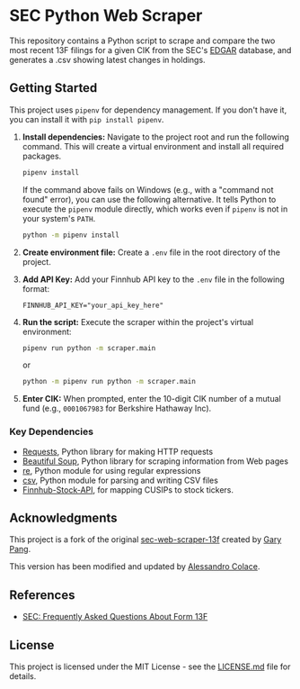 # SEC Python Web Scraper

This repository contains a Python script to scrape and compare the two most recent 13F filings for a given CIK from the SEC's [EDGAR](https://www.sec.gov/edgar/searchedgar/companysearch.html) database, and generates a .csv showing latest changes in holdings.

## Getting Started

This project uses `pipenv` for dependency management. If you don't have it, you can install it with `pip install pipenv`.

1. **Install dependencies:** Navigate to the project root and run the following command. This will create a virtual environment and install all required packages.

    ```bash
    pipenv install
    ```

    If the command above fails on Windows (e.g., with a "command not found" error), you can use the following alternative. It tells Python to execute the `pipenv` module directly, which works even if `pipenv` is not in your system's `PATH`.

    ```bash
    python -m pipenv install
    ```

2. **Create environment file:** Create a `.env` file in the root directory of the project.
3. **Add API Key:** Add your Finnhub API key to the `.env` file in the following format:

    ```text
    FINNHUB_API_KEY="your_api_key_here"
    ```

4. **Run the script:** Execute the scraper within the project's virtual environment:

    ```bash
    pipenv run python -m scraper.main
    ```

    or

    ```bash
    python -m pipenv run python -m scraper.main
    ```

5. **Enter CIK:** When prompted, enter the 10-digit CIK number of a mutual fund (e.g., `0001067983` for Berkshire Hathaway Inc).

### Key Dependencies

- [Requests](https://2.python-requests.org/en/master/), Python library for making HTTP requests
- [Beautiful Soup](https://pypi.org/project/beautifulsoup4/), Python library for scraping information from Web pages
- [re](https://docs.python.org/3/library/re.html), Python module for using regular expressions
- [csv](https://docs.python.org/3/library/csv.html), Python module for parsing and writing CSV files
- [Finnhub-Stock-API](https://github.com/Finnhub-Stock-API/finnhub-python), for mapping CUSIPs to stock tickers.

## Acknowledgments

This project is a fork of the original [sec-web-scraper-13f](https://github.com/CodeWritingCow/sec-web-scraper-13f) created by [Gary Pang](https://github.com/CodeWritingCow).

This version has been modified and updated by [Alessandro Colace](https://github.com/dokson).

## References

- [SEC: Frequently Asked Questions About Form 13F](https://www.sec.gov/divisions/investment/13ffaq.htm)

## License

This project is licensed under the MIT License - see the [LICENSE.md](LICENSE.md) file for details.
